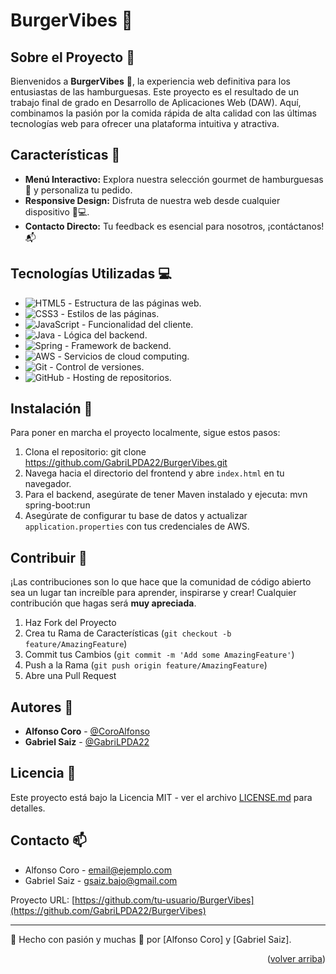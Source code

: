 <a name="top"></a>

# BurgerVibes 🍔

## Sobre el Proyecto 📖
Bienvenidos a **BurgerVibes** 🍔, la experiencia web definitiva para los entusiastas de las hamburguesas. Este proyecto es el resultado de un trabajo final de grado en Desarrollo de Aplicaciones Web (DAW). Aquí, combinamos la pasión por la comida rápida de alta calidad con las últimas tecnologías web para ofrecer una plataforma intuitiva y atractiva.

## Características 🌟
- **Menú Interactivo:** Explora nuestra selección gourmet de hamburguesas 🍔 y personaliza tu pedido.
- **Responsive Design:** Disfruta de nuestra web desde cualquier dispositivo 📱💻.
- **Contacto Directo:** Tu feedback es esencial para nosotros, ¡contáctanos! 📬

## Tecnologías Utilizadas 💻
- ![HTML5](https://img.shields.io/badge/html5-%23E34F26.svg?&style=for-the-badge&logo=html5&logoColor=white) - Estructura de las páginas web.
- ![CSS3](https://img.shields.io/badge/css3-%231572B6.svg?&style=for-the-badge&logo=css3&logoColor=white) - Estilos de las páginas.
- ![JavaScript](https://img.shields.io/badge/javascript-%23F7DF1E.svg?&style=for-the-badge&logo=javascript&logoColor=black) - Funcionalidad del cliente.
- ![Java](https://img.shields.io/badge/java-%23ED8B00.svg?&style=for-the-badge&logo=java&logoColor=white) - Lógica del backend.
- ![Spring](https://img.shields.io/badge/spring-%236DB33F.svg?&style=for-the-badge&logo=spring&logoColor=white) - Framework de backend.
- ![AWS](https://img.shields.io/badge/aws-%23FF9900.svg?&style=for-the-badge&logo=amazonaws&logoColor=white) - Servicios de cloud computing.
- ![Git](https://img.shields.io/badge/git-%23F05032.svg?&style=for-the-badge&logo=git&logoColor=white) - Control de versiones.
- ![GitHub](https://img.shields.io/badge/github-%23121011.svg?&style=for-the-badge&logo=github&logoColor=white) - Hosting de repositorios.


## Instalación 🔧
Para poner en marcha el proyecto localmente, sigue estos pasos:
1. Clona el repositorio: git clone https://github.com/GabriLPDA22/BurgerVibes.git
2. Navega hacia el directorio del frontend y abre `index.html` en tu navegador.
3. Para el backend, asegúrate de tener Maven instalado y ejecuta: mvn spring-boot:run
4. Asegúrate de configurar tu base de datos y actualizar `application.properties` con tus credenciales de AWS.

## Contribuir 🤝
¡Las contribuciones son lo que hace que la comunidad de código abierto sea un lugar tan increíble para aprender, inspirarse y crear! Cualquier contribución que hagas será **muy apreciada**.

1. Haz Fork del Proyecto
2. Crea tu Rama de Características (`git checkout -b feature/AmazingFeature`)
3. Commit tus Cambios (`git commit -m 'Add some AmazingFeature'`)
4. Push a la Rama (`git push origin feature/AmazingFeature`)
5. Abre una Pull Request

## Autores 👥
- **Alfonso Coro** - [@CoroAlfonso](https://github.com/CoroAlfonso)
- **Gabriel Saiz** - [@GabriLPDA22](https://github.com/GabriLPDA22)

## Licencia 📄
Este proyecto está bajo la Licencia MIT - ver el archivo [LICENSE.md](LICENSE.md) para detalles.


## Contacto 📫
- Alfonso Coro - email@ejemplo.com
- Gabriel Saiz - gsaiz.bajo@gmail.com

Proyecto URL: [https://github.com/tu-usuario/BurgerVibes](https://github.com/GabriLPDA22/BurgerVibes)

---

💖 Hecho con pasión y muchas 🍔 por [Alfonso Coro] y [Gabriel Saiz].

<p align="right">(<a href="#top">volver arriba</a>)</p>
